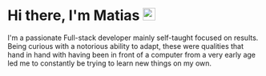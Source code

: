 <h1>Hi there, I'm Matias <img src="https://media.giphy.com/media/hvRJCLFzcasrR4ia7z/giphy.gif" width="25px"> </h1>

I'm a passionate Full-stack developer mainly self-taught focused on results.
<br />
Being curious with a notorious ability to adapt, these were qualities that hand in hand with having been in front of a computer from a very early age led me to constantly be trying to learn new things on my own.

